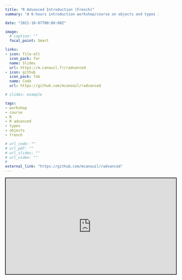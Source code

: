 ```yaml
---
title: "R Advanced Introduction (French)"
summary: "A 6-hours introduction workshop/course on objects and types in R."

date: "2021-10-07T00:00:00Z"

image:
  # caption: ""
  focal_point: Smart

links:
- icon: file-alt
  icon_pack: far
  name: Slides
  url: https://m.canouil.fr/radvanced
- icon: github
  icon_pack: fab
  name: Code
  url: https://github.com/mcanouil/radvanced

# slides: example

tags:
- workshop
- course
- R
- R advanced
- types
- objects
- french

# url_code: ""
# url_pdf: ""
# url_slides: ""
# url_video: ""
#
external_link: "https://github.com/mcanouil/radvanced"
---
```






<center>
<div class="xaringanslides" style="min-width:300px;margin:1em auto;">
  <iframe src="https://m.canouil.fr/radvanced/" width="560" height="315" style="border:2px solid currentColor;" loading="lazy" allowfullscreen></iframe>
  <script>fitvids(".xaringanslides", {players: "iframe"});</script>
</div>
</center>
